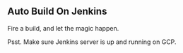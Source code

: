 
## Auto Build On Jenkins

Fire a build, and let the magic happen.

Psst. Make sure Jenkins server is up and running on GCP.
